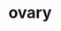 ---
title: ovary
release_version: v1.1
hra_release_version:
  - v1.1
model_type: asct-b
description: '[Anatomical Structures, Cell Types, plus Biomarkers (ASCT+B) tables](https://hubmapconsortium.github.io/ccf/pages/ccf-anatomical-structures.html) aim to capture the nested *part_of* structure of anatomical human body parts, the typology of cells, and biomarkers used to identify cell types. The tables are authored and reviewed by an international team of experts.'
creators:
  - 0000-0003-1980-6840
  - 0000-0003-4503-8494
  - 0000-0001-7840-4695
project_leads:
  - 0000-0002-3321-6137
reviewers:
  - 0000-0002-6951-2923
  - 0000-0001-7655-4833
creation_date: 2021-12-01T00:00:00
license: CC BY 4.0
publisher:  HuBMAP 
funder:  National Institutes of Health 
award_number:  OT2OD026671 
hubmap_id:  HBM643.BVHM.572 
datatable: ASCT-B_VH_Ovary.csv
doi: https://doi.org/10.48539/HBM643.BVHM.572
---